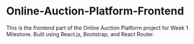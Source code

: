 # Online-Auction-Platform-Frontend
This is the frontend part of the Online Auction Platform project for Week 1 Milestone. Built using React.js, Bootstrap, and React Router.
